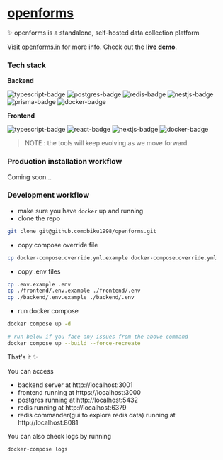 # [openforms](https://openforms.in)


✨ openforms is a standalone, self-hosted data collection platform

Visit [openforms.in](https://openforms.in) for more info. Check out the [**live demo**](https://demo.openforms.in).

### Tech stack

**Backend**

![typescript-badge](https://img.shields.io/badge/TypeScript-007ACC?style=for-the-badge&logo=typescript&logoColor=white) ![postgres-badge](https://img.shields.io/badge/PostgreSQL-316192?style=for-the-badge&logo=postgresql&logoColor=white) ![redis-badge](https://img.shields.io/badge/redis-%23DD0031.svg?&style=for-the-badge&logo=redis&logoColor=white) ![nestjs-badge](https://img.shields.io/badge/nestjs-E0234E?style=for-the-badge&logo=nestjs&logoColor=white) ![prisma-badge](https://img.shields.io/badge/Prisma-3982CE?style=for-the-badge&logo=Prisma&logoColor=white) ![docker-badge](https://img.shields.io/badge/Docker-2CA5E0?style=for-the-badge&logo=docker&logoColor=white)


**Frontend**

![typescript-badge](https://img.shields.io/badge/TypeScript-007ACC?style=for-the-badge&logo=typescript&logoColor=white) ![react-badge](https://img.shields.io/badge/React-20232A?style=for-the-badge&logo=react&logoColor=61DAFB) ![nextjs-badge](https://img.shields.io/badge/next.js-000000?style=for-the-badge&logo=nextdotjs&logoColor=white)
![docker-badge](https://img.shields.io/badge/Docker-2CA5E0?style=for-the-badge&logo=docker&logoColor=white)



> NOTE : the tools will keep evolving as we move forward.

### Production installation workflow

Coming soon...

### Development workflow

- make sure you have `docker` up and running
- clone the repo
```sh
git clone git@github.com:biku1998/openforms.git
```
- copy compose override file
```sh
cp docker-compose.override.yml.example docker-compose.override.yml
```
- copy .env files
```sh
cp .env.example .env
cp ./frontend/.env.example ./frontend/.env
cp ./backend/.env.example ./backend/.env
```
- run docker compose
```sh
docker compose up -d

# run below if you face any issues from the above command
docker compose up --build --force-recreate
```

That's it ✨

You can access

- backend server at http://localhost:3001
- frontend running at https://localhost:3000
- postgres running at http://localhost:5432
- redis running at http://localhost:6379
- redis commander(gui to explore redis data) running at http://localhost:8081

You can also check logs by running

```sh
docker-compose logs
```
